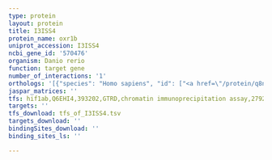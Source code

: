 ```yaml
---
type: protein
layout: protein
title: I3ISS4
protein_name: oxr1b
uniprot_accession: I3ISS4
ncbi_gene_id: '570476'
organism: Danio rerio
function: target gene
number_of_interactions: '1'
orthologs: '[{"species": "Homo sapiens", "id": ["<a href=\"/protein/q8n573\">Q8N573</a>"]}, {"species": "Mus musculus", "id": ["<a href=\"/protein/q4kmm3\">Q4KMM3</a>"]}, {"species": "Rattus norvegicus", "id": ["A0A0G2K7Y2"]}, {"species": "Drosophila melanogaster", "id": ["B7Z0T3"]}, {"species": "Caenorhabditis elegans", "id": ["<a href=\"/protein/h2l003\">H2L003</a>"]}]'
jaspar_matrices: ''
tfs: hif1ab,Q6EHI4,393202,GTRD,chromatin immunoprecipitation assay,27924024%5Buid%5D,No
targets: ''
tfs_download: tfs_of_I3ISS4.tsv
targets_download: ''
bindingSites_download: ''
binding_sites_ls: ''

---
```

